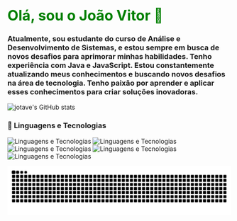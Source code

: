 # <font size="6" color="green">Olá, sou o João Vitor 👋</font>

### Atualmente, sou estudante do curso de Análise e Desenvolvimento de Sistemas, e estou sempre em busca de novos desafios para aprimorar minhas habilidades. Tenho experiência com **Java** e **JavaScript**. Estou constantemente atualizando meus conhecimentos e buscando novos desafios na área de tecnologia. Tenho paixão por aprender e aplicar esses conhecimentos para criar soluções inovadoras.


![jotave's GitHub stats](https://github-readme-stats.vercel.app/api?username=Devjotavee&show_icons=true&theme=onedark)


### 🤖 Linguagens e Tecnologias
![Linguagens e Tecnologias](https://img.shields.io/badge/Java-ED8B00?style=for-the-badge&logo=openjdk&logoColor=whit)
![Linguagens e Tecnologias](https://img.shields.io/badge/JavaScript-F7DF1E?style=for-the-badge&logo=javascript&logoColor=black)
![Linguagens e Tecnologias](https://img.shields.io/badge/Python-3776AB?style=for-the-badge&logo=python&logoColor=white)
![Linguagens e Tecnologias](https://img.shields.io/badge/C%23-239120?style=for-the-badge&logo=c-sharp&logoColor=white)
![Linguagens e Tecnologias](https://img.shields.io/badge/CSS-239120?&style=for-the-badge&logo=css3&logoColor=white)

<picture align="center">
 <source media="(prefers-color-scheme: dark)" srcset="https://raw.githubusercontent.com/devjotavee/devjotavee/output/github-contribution-grid-snake-dark.svg">
 <source media="(prefers-color-scheme: light)" srcset="https://raw.githubusercontent.com/devjotavee/devjotavee/output/github-contribution-grid-snake-dark.svg">
 <img align="center" alt="github contribution grid snake animation" src="https://raw.githubusercontent.com/devjotavee/devjotavee/output/github-contribution-grid-snake.svg">
</picture>


